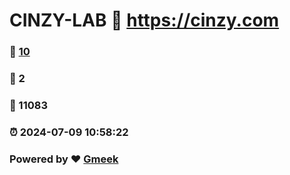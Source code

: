 # CINZY-LAB :link: https://cinzy.com 
### :page_facing_up: [10](https://cinzy.com/tag.html) 
### :speech_balloon: 2 
### :hibiscus: 11083 
### :alarm_clock: 2024-07-09 10:58:22 
### Powered by :heart: [Gmeek](https://github.com/Meekdai/Gmeek)
